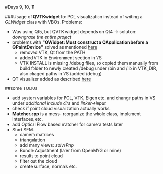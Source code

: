 #Days 9, 10, 11

###Usage of __QVTKwidget__ for PCL visualization instead of writing a _GLWidget_ class with VBOs. Problems:

* Was using Qt5, but QVTK widget depends on Qt4 -> solution: _downgrade the entire project_
* problems with __"QWidget: Must construct a QApplication before a QPaintDevice"__ solved as mentioned [here](http://www.vtk.org/Wiki/VTK/FAQ#Shared_builds_of_VTK_and_debugging_QVTKWidget_using_Visual_Studio)
    * removed VTK, Qt from the PATH
    * added VTK in Environment section in VS
    * VTK INSTALL is missing /debug files, so copied them manually from build folder to newly created /debug under /bin and /lib in VTK_DIR, also chaged paths in VS (added /debug)
* QT visualizer added as described [here](http://pointclouds.org/documentation/tutorials/qt_visualizer.php#qt-visualizer)

##some TODOs
* add system variables for PCL, VTK, Eigen etc. and change paths in VS under _additional include dirs_ and _linker->input_
* check if point cloud visualization actually works
* __Matcher.cpp__ is a mess- reorganize the whole class, implement interfaces, etc.
* add Optical Flow based matcher for camera tests later
* Start SFM:
    * camera matrices
    * triangulation
    * add many views: _solvePnp_
    * Bundle Adjustment (later from OpenMVG or mine)
    * results to point cloud
    * filter out the cloud
    * create surface, normals etc.

